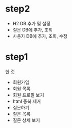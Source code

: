 # step2

- H2 DB 추가 및 설정
- 질문 DB에 추가, 조회
- 사용자 DB에 추가, 조회, 수정

# step1

한 것

- 회원가입
- 회원 목록
- 회원 프로필 보기
- html 중복 제거
- 질문하기
- 질문 목록
- 질문 상세 보기

